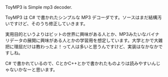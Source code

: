 ToyMP3 is Simple mp3 decoder.

ToyMP3 は C# で書かれたシンプルな MP3 デコーダです。ソースはまだ結構汚いですけど、そのうち修正していきます。

実用目的というよりはビットの世界に興味がある人とか、MP3みたいなバイナリデータの展開に興味がある人とかの学習用を想定しています。大学とかで大雑把に理屈だけは教わったよ！って人は多いと思うんですけど、実装はなかなかですしね。

C# で書かれているので、CとかC++とかで書かれたものよりは読みやすいんじゃないかなーと思います。